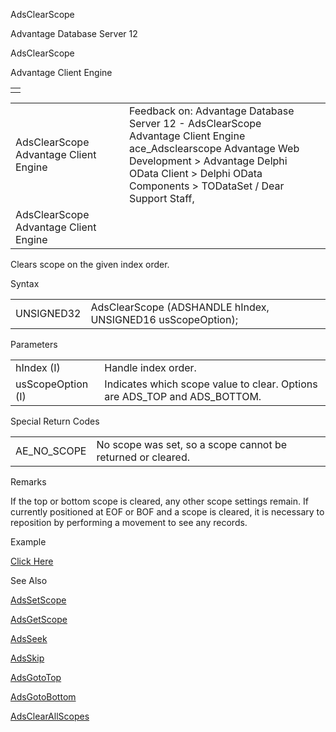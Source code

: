 AdsClearScope




Advantage Database Server 12  

AdsClearScope

Advantage Client Engine

|  |
| --- |
|  |

|  |  |  |  |  |
| --- | --- | --- | --- | --- |
| AdsClearScope  Advantage Client Engine |  |  | Feedback on: Advantage Database Server 12 - AdsClearScope Advantage Client Engine ace\_Adsclearscope Advantage Web Development > Advantage Delphi OData Client > Delphi OData Components > TODataSet / Dear Support Staff, |  |
| AdsClearScope  Advantage Client Engine |  |  |  |  |

Clears scope on the given index order.

Syntax

|  |  |
| --- | --- |
| UNSIGNED32 | AdsClearScope (ADSHANDLE hIndex,  UNSIGNED16 usScopeOption); |

Parameters

|  |  |
| --- | --- |
| hIndex (I) | Handle index order. |
| usScopeOption (I) | Indicates which scope value to clear. Options are ADS\_TOP and ADS\_BOTTOM. |

Special Return Codes

|  |  |
| --- | --- |
| AE\_NO\_SCOPE | No scope was set, so a scope cannot be returned or cleared. |

Remarks

If the top or bottom scope is cleared, any other scope settings remain. If currently positioned at EOF or BOF and a scope is cleared, it is necessary to reposition by performing a movement to see any records.

Example

[Click Here](ace_examples.htm#adsclearscopeexample)

See Also

[AdsSetScope](ace_adssetscope.htm)

[AdsGetScope](ace_adsgetscope.htm)

[AdsSeek](ace_adsseek.htm)

[AdsSkip](ace_adsskip.htm)

[AdsGotoTop](ace_adsgototop.htm)

[AdsGotoBottom](ace_adsgotobottom.htm)

[AdsClearAllScopes](ace_adsclearallscopes.htm)